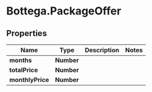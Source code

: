 # Bottega.PackageOffer

## Properties

Name | Type | Description | Notes
------------ | ------------- | ------------- | -------------
**months** | **Number** |  | 
**totalPrice** | **Number** |  | 
**monthlyPrice** | **Number** |  | 


